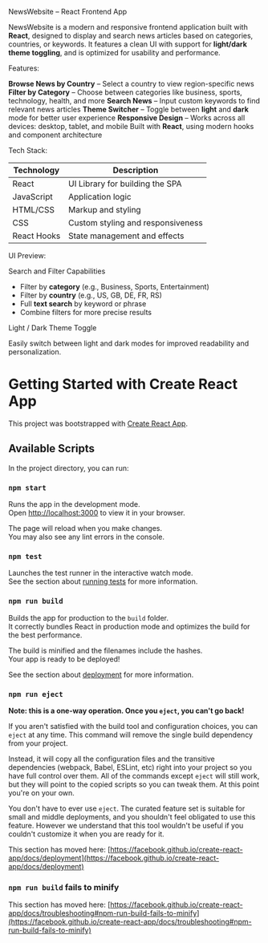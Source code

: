 NewsWebsite – React Frontend App

NewsWebsite is a modern and responsive frontend application built with **React**, designed to display and search news articles based on categories, countries, or keywords. It features a clean UI with support for **light/dark theme toggling**, and is optimized for usability and performance.

Features:

**Browse News by Country** – Select a country to view region-specific news
**Filter by Category** – Choose between categories like business, sports, technology, health, and more
**Search News** – Input custom keywords to find relevant news articles
**Theme Switcher** – Toggle between **light** and **dark** mode for better user experience
**Responsive Design** – Works across all devices: desktop, tablet, and mobile
Built with **React**, using modern hooks and component architecture

Tech Stack:

| Technology | Description                      |
|------------|----------------------------------|
| React      | UI Library for building the SPA |
| JavaScript | Application logic                |
| HTML/CSS   | Markup and styling               |
| CSS        | Custom styling and responsiveness |
| React Hooks| State management and effects     |

UI Preview:

Search and Filter Capabilities

- Filter by **category** (e.g., Business, Sports, Entertainment)
- Filter by **country** (e.g., US, GB, DE, FR, RS)
- Full **text search** by keyword or phrase
- Combine filters for more precise results

Light / Dark Theme Toggle

Easily switch between light and dark modes for improved readability and personalization.


# Getting Started with Create React App

This project was bootstrapped with [Create React App](https://github.com/facebook/create-react-app).

## Available Scripts

In the project directory, you can run:

### `npm start`

Runs the app in the development mode.\
Open [http://localhost:3000](http://localhost:3000) to view it in your browser.

The page will reload when you make changes.\
You may also see any lint errors in the console.

### `npm test`

Launches the test runner in the interactive watch mode.\
See the section about [running tests](https://facebook.github.io/create-react-app/docs/running-tests) for more information.

### `npm run build`

Builds the app for production to the `build` folder.\
It correctly bundles React in production mode and optimizes the build for the best performance.

The build is minified and the filenames include the hashes.\
Your app is ready to be deployed!

See the section about [deployment](https://facebook.github.io/create-react-app/docs/deployment) for more information.

### `npm run eject`

**Note: this is a one-way operation. Once you `eject`, you can't go back!**

If you aren't satisfied with the build tool and configuration choices, you can `eject` at any time. This command will remove the single build dependency from your project.

Instead, it will copy all the configuration files and the transitive dependencies (webpack, Babel, ESLint, etc) right into your project so you have full control over them. All of the commands except `eject` will still work, but they will point to the copied scripts so you can tweak them. At this point you're on your own.

You don't have to ever use `eject`. The curated feature set is suitable for small and middle deployments, and you shouldn't feel obligated to use this feature. However we understand that this tool wouldn't be useful if you couldn't customize it when you are ready for it.


This section has moved here: [https://facebook.github.io/create-react-app/docs/deployment](https://facebook.github.io/create-react-app/docs/deployment)

### `npm run build` fails to minify

This section has moved here: [https://facebook.github.io/create-react-app/docs/troubleshooting#npm-run-build-fails-to-minify](https://facebook.github.io/create-react-app/docs/troubleshooting#npm-run-build-fails-to-minify)
